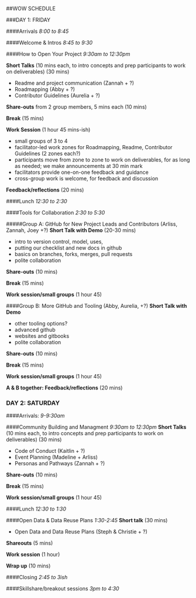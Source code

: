 ##WOW SCHEDULE

###DAY 1: FRIDAY 

####Arrivals
*8:00 to 8:45*

####Welcome & Intros
*8:45 to 9:30*

####How to Open Your Project
*9:30am  to 12:30pm*

**Short Talks** (10 mins each, to intro concepts and prep participants to work on deliverables)  (30 mins)

* Readme and project communication (Zannah + ?)
* Roadmapping (Abby + ?)
* Contributor Guidelines (Aurelia + ?)

**Share-outs** from 2 group members, 5 mins each (10 mins)

**Break** (15 mins)

**Work Session** (1 hour 45 mins-ish)

* small groups of 3 to 4
* facilitator-led work zones for Roadmapping, Readme, Contributor Guidelines (2 zones each?)
* participants move from zone to zone to work on deliverables, for as long as needed; we make announcements at 30 min mark
*  facilitators provide one-on-one feedback and guidance
*  cross-group work is welcome, for feedback and discussion

**Feedback/reflections** (20 mins)


####Lunch 
*12:30 to 2:30*

####Tools for Collaboration
*2:30 to 5:30*

#####Group A: GitHub for New Project Leads and Contributors (Arliss, Zannah, Joey +?)
**Short Talk with Demo** (20-30 mins)

* intro to version control, model, uses,
* putting our checklist and new docs in github
* basics on branches, forks, merges, pull requests 
* polite collaboration 

**Share-outs** (10 mins)

**Break** (15 mins)

**Work session/small groups** (1 hour 45)

####Group B: More GitHub and Tooling (Abby, Aurelia, +?)
**Short Talk with Demo**

* other tooling options?
* advanced github
* websites and gitbooks
* polite collaboration

**Share-outs** (10 mins)

**Break** (15 mins)

**Work session/small groups** (1 hour 45)

**A & B together: Feedback/reflections** (20 mins)


### DAY 2: SATURDAY

####Arrivals: 
*9-9:30am*


####Community Building and Managment
*9:30am to 12:30pm* 
**Short Talks** (10 mins each, to intro concepts and prep participants to work on deliverables)  (30 mins)

 * Code of Conduct (Kaitlin + ?)
 * Event Planning (Madeline + Arliss)
 * Personas and Pathways (Zannah + ?)

**Share-outs** (10 mins)

**Break** (15 mins)

**Work session/small groups** (1 hour 45)

####Lunch 
*12:30 to 1:30*
 
####Open Data & Data Reuse Plans 
*1:30-2:45*
**Short talk** (30 mins)

* Open Data and Data Reuse Plans (Steph & Christie + ?)

**Shareouts** (5 mins)

**Work session** (1 hour)

**Wrap up** (10 mins)


####Closing 
*2:45 to 3ish*


####Skillshare/breakout sessions
*3pm to 4:30* 

